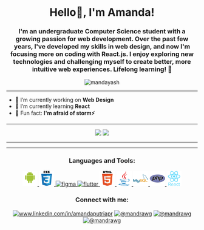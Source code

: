 <h1 align="center">Hello👋, I'm Amanda!</h1>

<h3 align="center">I'm an undergraduate Computer Science student with a growing passion for web development. Over the past few years, I've developed my skills in web design, and now I'm focusing more on coding with React.js. I enjoy exploring new technologies and challenging myself to create better, more intuitive web experiences. Lifelong learning! 🚀</h3>

<p align="center">
  <img src="https://komarev.com/ghpvc/?username=mandayash&label=Profile%20views&color=0e75b6&style=flat" alt="mandayash" />
</p>

---

- 🔭 I’m currently working on **Web Design**
- 🌱 I’m currently learning **React**
- 🤩 Fun fact: **I'm afraid of storm⚡**

---

<div align="center">
  <img src="https://github-readme-stats.vercel.app/api?username=mandayash&theme=dracula" height="150">
  <img src="https://github-readme-stats.vercel.app/api/top-langs?username=mandayash&layout=compact&theme=dracula" height="150">
</div>

---

---

<h3 align="center">Languages and Tools:</h3>

<p align="center">
  <a href="https://developer.android.com" target="_blank" rel="noreferrer">
    <img src="https://raw.githubusercontent.com/devicons/devicon/master/icons/android/android-original-wordmark.svg" alt="android" width="40" height="40"/>
  </a>
  <a href="https://www.w3schools.com/css/" target="_blank" rel="noreferrer">
    <img src="https://raw.githubusercontent.com/devicons/devicon/master/icons/css3/css3-original-wordmark.svg" alt="css3" width="40" height="40"/>
  </a>
  <a href="https://www.figma.com/" target="_blank" rel="noreferrer">
    <img src="https://www.vectorlogo.zone/logos/figma/figma-icon.svg" alt="figma" width="40" height="40"/>
  </a>
  <a href="https://flutter.dev" target="_blank" rel="noreferrer">
    <img src="https://www.vectorlogo.zone/logos/flutterio/flutterio-icon.svg" alt="flutter" width="40" height="40"/>
  </a>
  <a href="https://www.w3.org/html/" target="_blank" rel="noreferrer">
    <img src="https://raw.githubusercontent.com/devicons/devicon/master/icons/html5/html5-original-wordmark.svg" alt="html5" width="40" height="40"/>
  </a>
  <a href="https://www.java.com" target="_blank" rel="noreferrer">
    <img src="https://raw.githubusercontent.com/devicons/devicon/master/icons/java/java-original.svg" alt="java" width="40" height="40"/>
  </a>
  <a href="https://www.mysql.com/" target="_blank" rel="noreferrer">
    <img src="https://raw.githubusercontent.com/devicons/devicon/master/icons/mysql/mysql-original-wordmark.svg" alt="mysql" width="40" height="40"/>
  </a>
  <a href="https://www.php.net" target="_blank" rel="noreferrer">
    <img src="https://raw.githubusercontent.com/devicons/devicon/master/icons/php/php-original.svg" alt="php" width="40" height="40"/>
  </a>
  <a href="https://reactjs.org/" target="_blank" rel="noreferrer">
    <img src="https://raw.githubusercontent.com/devicons/devicon/master/icons/react/react-original-wordmark.svg" alt="react" width="40" height="40"/>
  </a>
</p>

<h3 align="center">Connect with me:</h3>
<p align="center">
<a href="https://linkedin.com/in/www.linkedin.com/in/amandaputriapr" target="blank"><img align="center" src="https://raw.githubusercontent.com/rahuldkjain/github-profile-readme-generator/master/src/images/icons/Social/linked-in-alt.svg" alt="www.linkedin.com/in/amandaputriapr" height="30" width="40" /></a>
<a href="https://instagram.com/@mandrawg" target="blank"><img align="center" src="https://raw.githubusercontent.com/rahuldkjain/github-profile-readme-generator/master/src/images/icons/Social/instagram.svg" alt="@mandrawg" height="30" width="40" /></a>
<a href="https://dribbble.com/@mandrawg" target="blank"><img align="center" src="https://raw.githubusercontent.com/rahuldkjain/github-profile-readme-generator/master/src/images/icons/Social/dribbble.svg" alt="@mandrawg" height="30" width="40" /></a>
<a href="https://medium.com/@mandrawg" target="blank"><img align="center" src="https://raw.githubusercontent.com/rahuldkjain/github-profile-readme-generator/master/src/images/icons/Social/medium.svg" alt="@mandrawg" height="30" width="40" /></a>
</p>

